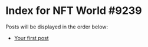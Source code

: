 # Index for NFT World #9239
Posts will be displayed in the order below:

- [Your first post](./001-first.md)


